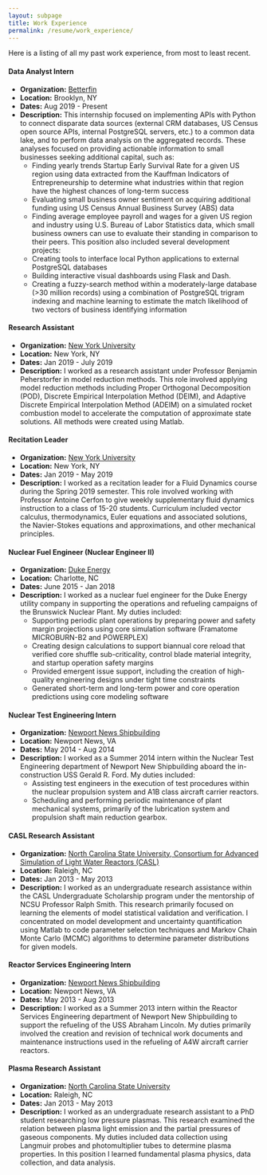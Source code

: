 ```yaml
---
layout: subpage
title: Work Experience
permalink: /resume/work_experience/
---
```


Here is a listing of all my past work experience, from most to least recent.

#### Data Analyst Intern

* **Organization:** [Betterfin]( https://betterfin.com/ )
* **Location:** Brooklyn, NY
* **Dates:** Aug 2019 - Present
* **Description:** This internship focused on implementing APIs with Python to connect disparate data sources (external CRM databases, US Census open source APIs, internal PostgreSQL servers, etc.) to a common data lake, and to perform data analysis on the aggregated records.
These analyses focused on providing actionable information to small businesses seeking additional capital, such as:
	* Finding yearly trends Startup Early Survival Rate for a given US region using data extracted from the Kauffman Indicators of Entrepreneurship to determine what industries within that region have the highest chances of long-term success
	* Evaluating small business owner sentiment on acquiring additional funding using US Census Annual Business Survey (ABS) data
	* Finding average employee payroll and wages for a given US region and industry using U.S. Bureau of Labor Statistics data, which small business owners can use to evaluate their standing in comparison to their peers.
This position also included several development projects:
	* Creating tools to interface local Python applications to external PostgreSQL databases
	* Building interactive visual dashboards using Flask and Dash.
	* Creating a fuzzy-search method within a moderately-large database (>30 million records) using a combination of PostgreSQL trigram indexing and machine learning to estimate the match likelihood of two vectors of business identifying information

#### Research Assistant

* **Organization:** [New York University]( https://cims.nyu.edu/ )
* **Location:** New York, NY
* **Dates:** Jan 2019 - July 2019
* **Description:** I worked as a research assistant under Professor Benjamin Peherstorfer in model reduction methods. This role involved applying model reduction methods including Proper Orthogonal Decomposition (POD), Discrete Empirical Interpolation Method (DEIM), and Adaptive Discrete Empirical Interpolation Method (ADEIM) on a simulated rocket combustion model to accelerate the computation of approximate state solutions. All methods were created using Matlab.

#### Recitation Leader

* **Organization:** [New York University]( https://cims.nyu.edu/ )
* **Location:** New York, NY
* **Dates:** Jan 2019 - May 2019
* **Description:** I worked as a recitation leader for a Fluid Dynamics course during the Spring 2019 semester. This role involved working with Professor Antoine Cerfon to give weekly supplementary fluid dynamics instruction to a class of 15-20 students. Curriculum included vector calculus, thermodynamics, Euler equations and associated solutions, the Navier-Stokes equations and approximations, and other mechanical principles.

#### Nuclear Fuel Engineer (Nuclear Engineer II)

* **Organization:** [Duke Energy]( https://www.duke-energy.com/home )
* **Location:** Charlotte, NC
* **Dates:** June 2015 - Jan 2018
* **Description:** I worked as a nuclear fuel engineer for the Duke Energy utility company in supporting the operations and refueling campaigns of the Brunswick Nuclear Plant. My duties included:
	* Supporting periodic plant operations by preparing power and safety margin projections using core simulation software (Framatome MICROBURN-B2 and POWERPLEX)
	* Creating design calculations to support biannual core reload that verified core shuffle sub-criticality, control blade material integrity, and startup operation safety margins
	* Provided emergent issue support, including the creation of high-quality engineering designs under tight time constraints
	* Generated short-term and long-term power and core operation predictions using core modeling software

#### Nuclear Test Engineering Intern

* **Organization:** [Newport News Shipbuilding]( https://nns.huntingtoningalls.com/ )
* **Location:** Newport News, VA
* **Dates:** May 2014 - Aug 2014
* **Description:** I worked as a Summer 2014 intern within the Nuclear Test Engineering department of Newport New Shipbuilding aboard the in-construction USS Gerald R. Ford. My duties included:
	* Assisting test engineers in the execution of test procedures within the nuclear propulsion system and A1B class aircraft carrier reactors.
	* Scheduling and performing periodic maintenance of plant mechanical systems, primarily of the lubrication system and propulsion shaft main reduction gearbox.

#### CASL Research Assistant

* **Organization:** [North Carolina State University, Consortium for Advanced Simulation of Light Water Reactors (CASL)]( https://www.casl.gov/ )
* **Location:** Raleigh, NC
* **Dates:** Jan 2013 - May 2013
* **Description:** I worked as an undergraduate research assistance within the CASL Undergraduate Scholarship program under the mentorship of NCSU Professor Ralph Smith. This research primarily focused on learning the elements of model statistical validation and verification. I concentrated on model development and uncertainty quantification using Matlab to code parameter selection techniques and Markov Chain Monte Carlo (MCMC) algorithms to determine parameter distributions for given models. 

#### Reactor Services Engineering Intern

* **Organization:** [Newport News Shipbuilding]( https://nns.huntingtoningalls.com/ )
* **Location:** Newport News, VA
* **Dates:** May 2013 - Aug 2013
* **Description:** I worked as a Summer 2013 intern within the Reactor Services Engineering department of Newport New Shipbuilding to support the refueling of the USS Abraham Lincoln. My duties primarily involved the creation and revision of technical work documents and maintenance instructions used in the refueling of A4W aircraft carrier reactors. 

#### Plasma Research Assistant

* **Organization:** [North Carolina State University]( https://www.ncsu.edu/ )
* **Location:** Raleigh, NC
* **Dates:** Jan 2013 - May 2013
* **Description:** I worked as an undergraduate research assistant to a PhD student researching low pressure plasmas. This research examined the relation between plasma light emission and the partial pressures of gaseous components. My duties included data collection using Langmuir probes and photomultiplier tubes to determine plasma properties. In this position I learned fundamental plasma physics, data collection, and data analysis.

